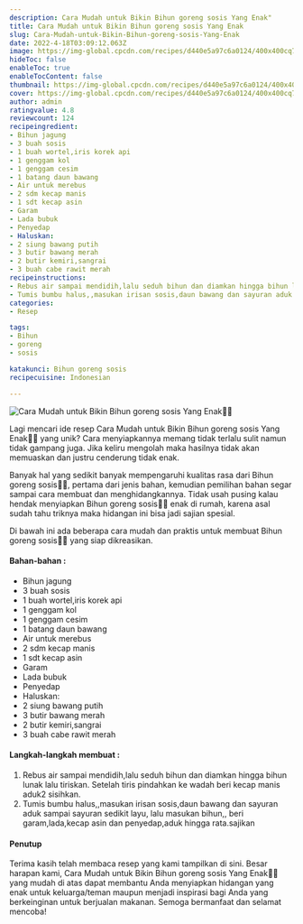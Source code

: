```yaml
---
description: Cara Mudah untuk Bikin Bihun goreng sosis Yang Enak"
title: Cara Mudah untuk Bikin Bihun goreng sosis Yang Enak
slug: Cara-Mudah-untuk-Bikin-Bihun-goreng-sosis-Yang-Enak
date: 2022-4-18T03:09:12.063Z
image: https://img-global.cpcdn.com/recipes/d440e5a97c6a0124/400x400cq70/photo.jpg
hideToc: false
enableToc: true
enableTocContent: false
thumbnail: https://img-global.cpcdn.com/recipes/d440e5a97c6a0124/400x400cq70/photo.jpg
cover: https://img-global.cpcdn.com/recipes/d440e5a97c6a0124/400x400cq70/photo.jpg
author: admin
ratingvalue: 4.8
reviewcount: 124
recipeingredient:
- Bihun jagung
- 3 buah sosis
- 1 buah wortel,iris korek api
- 1 genggam kol
- 1 genggam cesim
- 1 batang daun bawang
- Air untuk merebus
- 2 sdm kecap manis
- 1 sdt kecap asin
- Garam
- Lada bubuk
- Penyedap
- Haluskan:
- 2 siung bawang putih
- 3 butir bawang merah
- 2 butir kemiri,sangrai
- 3 buah cabe rawit merah
recipeinstructions:
- Rebus air sampai mendidih,lalu seduh bihun dan diamkan hingga bihun lunak lalu tiriskan. Setelah tiris pindahkan ke wadah beri kecap manis aduk2 sisihkan.
- Tumis bumbu halus,,masukan irisan sosis,daun bawang dan sayuran aduk sampai sayuran sedikit layu, lalu masukan bihun,, beri garam,lada,kecap asin dan penyedap,aduk hingga rata.sajikan
categories:
- Resep

tags:
- Bihun
- goreng
- sosis

katakunci: Bihun goreng sosis
recipecuisine: Indonesian

---
```


![Cara Mudah untuk Bikin Bihun goreng sosis Yang Enak👩‍🍳](https://img-global.cpcdn.com/recipes/d440e5a97c6a0124/400x400cq70/photo.jpg)

Lagi mencari ide resep Cara Mudah untuk Bikin Bihun goreng sosis Yang Enak👩‍🍳 yang unik? Cara menyiapkannya memang tidak terlalu sulit namun tidak gampang juga. Jika keliru mengolah maka hasilnya tidak akan memuaskan dan justru cenderung tidak enak.

Banyak hal yang sedikit banyak mempengaruhi kualitas rasa dari Bihun goreng sosis👩‍🍳, pertama dari jenis bahan, kemudian pemilihan bahan segar sampai cara membuat dan menghidangkannya. Tidak usah pusing kalau hendak menyiapkan Bihun goreng sosis👩‍🍳 enak di rumah, karena asal sudah tahu triknya maka hidangan ini bisa jadi sajian spesial.

Di bawah ini ada beberapa cara mudah dan praktis untuk membuat Bihun goreng sosis👩‍🍳 yang siap dikreasikan.

<!--inarticleads1-->

#### Bahan-bahan :

- Bihun jagung
- 3 buah sosis
- 1 buah wortel,iris korek api
- 1 genggam kol
- 1 genggam cesim
- 1 batang daun bawang
- Air untuk merebus
- 2 sdm kecap manis
- 1 sdt kecap asin
- Garam
- Lada bubuk
- Penyedap
- Haluskan:
- 2 siung bawang putih
- 3 butir bawang merah
- 2 butir kemiri,sangrai
- 3 buah cabe rawit merah

<!--inarticleads2-->

#### Langkah-langkah membuat :

1. Rebus air sampai mendidih,lalu seduh bihun dan diamkan hingga bihun lunak lalu tiriskan. Setelah tiris pindahkan ke wadah beri kecap manis aduk2 sisihkan.
1. Tumis bumbu halus,,masukan irisan sosis,daun bawang dan sayuran aduk sampai sayuran sedikit layu, lalu masukan bihun,, beri garam,lada,kecap asin dan penyedap,aduk hingga rata.sajikan

#### Penutup

Terima kasih telah membaca resep yang kami tampilkan di sini. Besar harapan kami, Cara Mudah untuk Bikin Bihun goreng sosis Yang Enak👩‍🍳 yang mudah di atas dapat membantu Anda menyiapkan hidangan yang enak untuk keluarga/teman maupun menjadi inspirasi bagi Anda yang berkeinginan untuk berjualan makanan. Semoga bermanfaat dan selamat mencoba!